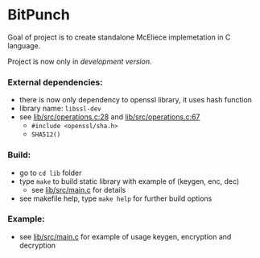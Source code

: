 BitPunch
========

Goal of project is to create standalone McEliece implemetation in C language.

Project is now only in *development version*.

### External dependencies:
  - there is now only dependency to openssl library, it uses hash function
  - library name: `libssl-dev`
  - see [lib/src/operations.c:28](lib/src/operations.c#L28) and [lib/src/operations.c:67](lib/src/operations.c#L67)
    - `#include <openssl/sha.h>`
    - `SHA512()`

### Build:
  - go to `cd lib` folder
  - type `make` to build static library with example of (keygen, enc, dec)
    - see [lib/src/main.c](lib/src/main.c) for details
  - see makefile help, type `make help` for further build options

### Example:
  - see [lib/src/main.c](lib/src/main.c) for example of usage keygen, encryption and decryption

